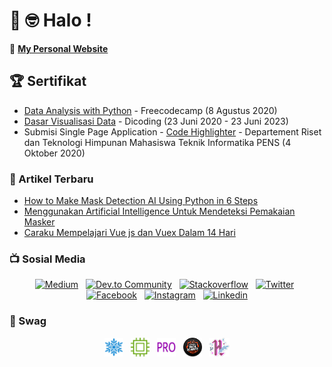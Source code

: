 # :wave: :nerd_face: Halo !

:page_facing_up: **[My Personal Website](https://philippurwoko.github.io/)**

## :trophy: Sertifikat
- [Data Analysis with Python](https://freecodecamp.org/certification/philippurwoko/data-analysis-with-python-v7) - Freecodecamp (8 Agustus 2020)
- [Dasar Visualisasi Data](https://www.dicoding.com/users/563914/academies) - Dicoding (23 Juni 2020 - 23 Juni 2023)
- Submisi Single Page Application - [Code Highlighter](https://code-highlighter.vercel.app) - Departement Riset dan Teknologi Himpunan Mahasiswa Teknik Informatika PENS (4 Oktober 2020)

### :newspaper: Artikel Terbaru
- [How to Make Mask Detection AI Using Python in 6 Steps](https://philippurwoko.medium.com/how-to-make-mask-detection-ai-using-python-in-6-steps-157696e84871)
- [Menggunakan Artificial Intelligence Untuk Mendeteksi Pemakaian Masker](https://medium.com/easyread/menggunakan-artificial-intelligence-untuk-mendeteksi-pemakaian-masker-b0564732c4ee)
- [Caraku Mempelajari Vue js dan Vuex Dalam 14 Hari](https://medium.com/easyread/caraku-mempelajari-vue-js-dan-vuex-dalam-14-hari-9b013361af88)

### :tv: Sosial Media 

<p align='center'>
    <a href="https://philippurwoko.medium.com/"><img title="Medium" height="30" src="https://www.flaticon.com/svg/static/icons/svg/2111/2111505.svg"></a>&nbsp;&nbsp;
    <a href="https://dev.to/philippurwoko"><img title="Dev.to Community" height="30" src="https://raw.githubusercontent.com/WaylonWalker/WaylonWalker/main/icon/dev.png"></a>&nbsp;&nbsp;
	<a href="https://stackoverflow.com/users/11811336/philip-purwoko"><img title="Stackoverflow" height="30" src="https://www.flaticon.com/svg/static/icons/svg/2111/2111628.svg"></a>&nbsp;&nbsp;
    <a href="https://twitter.com/PurwokoPhilip"><img title="Twitter" height="30" src="https://github.com/WaylonWalker/WaylonWalker/blob/main/icon/twitter.png?raw=true"></a>&nbsp;&nbsp;
    <a href="https://www.facebook.com/philip.purwoko"><img title="Facebook" height="30" src="https://www.flaticon.com/svg/static/icons/svg/124/124010.svg"></a>&nbsp;&nbsp;
    <a href="https://www.instagram.com/philippurwoko/"><img title="Instagram" height="30" src="https://github.com/WaylonWalker/WaylonWalker/blob/main/icon/instagram.jpg?raw=true"></a>&nbsp;&nbsp;
    <a href="https://www.linkedin.com/in/philip-purwoko-24a635157/"><img title="Linkedin" height="30" src="https://github.com/WaylonWalker/WaylonWalker/blob/main/icon/linkedin.png?raw=true"></a>
</p>


### :heart_decoration: Swag

<p align="center">
    <img title="Artic Code Vault Contributor" src="https://raw.githubusercontent.com/acervenky/animated-github-badges/master/assets/acbadge.gif" height=30 alt="Artic Code Vault Contributor">&nbsp;&nbsp;
    <img title="Github Developer Program Member" src="https://raw.githubusercontent.com/acervenky/animated-github-badges/master/assets/devbadge.gif" height=30 alt="Github Developer Program Member">&nbsp;&nbsp;
    <img title="Github PRO" src="https://raw.githubusercontent.com/acervenky/animated-github-badges/master/assets/pro.gif" height=30 alt="Github PRO">&nbsp;&nbsp;
    <img title="National Data Science Challenge 2020" src="badge/ndsc2020.png" height=30 alt="NDSC 2020">&nbsp;&nbsp;
    <img title="Hacktoberfest 2020" src="badge/hacktoberfest.png" height=30 alt="Hacktoberfest 2020">
</p>
